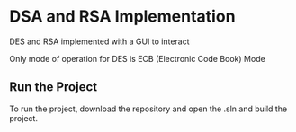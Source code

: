 # DSA and RSA Implementation

DES and RSA implemented with a GUI to interact

Only mode of operation for DES is ECB (Electronic Code Book) Mode

## Run the Project

To run the project, download the repository and open the .sln and build the project.
